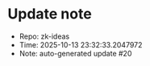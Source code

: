 ﻿# Update note
- Repo: zk-ideas
- Time: 2025-10-13 23:32:33.2047972
- Note: auto-generated update #20
